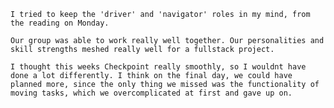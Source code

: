<!-- Which principles from this weeks reading did you implement? -->
``
I tried to keep the 'driver' and 'navigator' roles in my mind, from the reading on Monday.
``
<!-- What went well? -->
``
Our group was able to work really well together. Our personalities and skill strengths meshed really well for a fullstack project. 
``
<!-- What would you do differently? -->
``
I thought this weeks Checkpoint really smoothly, so I wouldnt have done a lot differently. I think on the final day, we could have planned more, since the only thing we missed was the functionality of moving tasks, which we overcomplicated at first and gave up on.
``